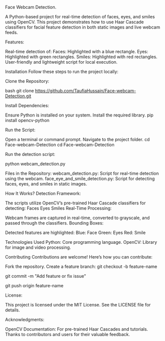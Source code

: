 Face Webcam Detection.

A Python-based project for real-time detection of faces, eyes, and smiles using OpenCV. This project demonstrates how to use Haar Cascade classifiers for facial feature detection in both static images and live webcam feeds.

Features:

Real-time detection of:
Faces: Highlighted with a blue rectangle.
Eyes: Highlighted with green rectangles.
Smiles: Highlighted with red rectangles.
User-friendly and lightweight script for local execution.

Installation
Follow these steps to run the project locally:

Clone the Repository:

bash
git clone https://github.com/TaufiaHussain/Face-webcam-Detection.git

Install Dependencies:

Ensure Python is installed on your system.
Install the required library.
pip install opencv-python

Run the Script:

Open a terminal or command prompt.
Navigate to the project folder.
cd Face-webcam-Detection
cd Face-webcam-Detection

Run the detection script:

python webcam_detection.py

Files in the Repository: 
webcam_detection.py: Script for real-time detection using the webcam.
face_eye_and_smile_detection.py: Script for detecting faces, eyes, and smiles in static images.

How It Works?
Detection Framework:

The scripts utilize OpenCV’s pre-trained Haar Cascade classifiers for detecting:
Faces
Eyes
Smiles
Real-Time Processing:

Webcam frames are captured in real-time, converted to grayscale, and passed through the classifiers.
Bounding Boxes:

Detected features are highlighted:
Blue: Face
Green: Eyes
Red: Smile

Technologies Used
Python: Core programming language.
OpenCV: Library for image and video processing.

Contributing
Contributions are welcome! Here’s how you can contribute:

Fork the repository.
Create a feature branch:
git checkout -b feature-name

git commit -m "Add feature or fix issue"

git push origin feature-name

License:

This project is licensed under the MIT License. See the LICENSE file for details.

Acknowledgments:

OpenCV Documentation: For pre-trained Haar Cascades and tutorials.
Thanks to contributors and users for their valuable feedback.
